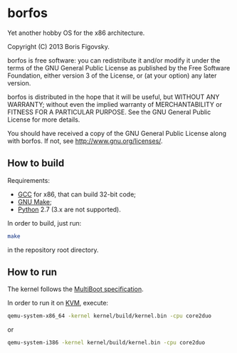 # borfos

Yet another hobby OS for the x86 architecture.

Copyright (C) 2013 Boris Figovsky.

borfos is free software: you can redistribute it and/or modify
it under the terms of the GNU General Public License as published by
the Free Software Foundation, either version 3 of the License, or
(at your option) any later version.

borfos is distributed in the hope that it will be useful,
but WITHOUT ANY WARRANTY; without even the implied warranty of
MERCHANTABILITY or FITNESS FOR A PARTICULAR PURPOSE.  See the
GNU General Public License for more details.

You should have received a copy of the GNU General Public License
along with borfos.  If not, see http://www.gnu.org/licenses/.

## How to build
Requirements:
* [GCC](http://gcc.gnu.org/) for x86, that can build 32-bit code;
* [GNU Make](http://www.gnu.org/software/make/);
* [Python](http://www.python.org/) 2.7 (3.x are not supported).

In order to build, just run:
```sh
make
```
in the repository root directory.

## How to run

The kernel follows the [MultiBoot specification](http://www.gnu.org/software/grub/manual/multiboot/multiboot.html).

In order to run it on [KVM](http://www.linux-kvm.org/), execute:
```sh
qemu-system-x86_64 -kernel kernel/build/kernel.bin -cpu core2duo
```
or
```sh
qemu-system-i386 -kernel kernel/build/kernel.bin -cpu core2duo
```